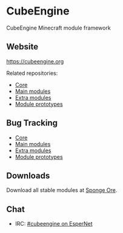 CubeEngine
==========

CubeEngine Minecraft module framework

Website
-------
https://cubeengine.org

Related repositories:
* [Core](http://github.com/CubeEngine/core)
* [Main modules](http://github.com/CubeEngine/modules-main)
* [Extra modules](http://github.com/CubeEngine/modules-extra)
* [Module prototypes](http://github.com/CubeEngine/modules-prototypes)

Bug Tracking
------------
* [Core](http://github.com/CubeEngine/core/issues)
* [Main modules](http://github.com/CubeEngine/modules-main/issues)
* [Extra modules](http://github.com/CubeEngine/modules-extra/issues)
* [Module prototypes](http://github.com/CubeEngine/modules-prototypes/issues)

Downloads
---------
Download all stable modules at [Sponge Ore](https://ore.spongepowered.org/cubeengine).

Chat
----
- IRC: [#cubeengine on EsperNet](https://webchat.esper.net/?channels=cubeengine&nick=)
